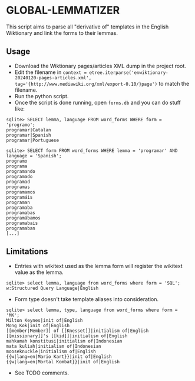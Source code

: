 # GLOBAL-LEMMATIZER

This script aims to parse all "derivative of" templates in the English Wiktionary and link the forms to their lemmas.

## Usage

- Download the Wiktionary pages/articles XML dump in the project root.
- Edit the filename in `context = etree.iterparse('enwiktionary-20240120-pages-articles.xml', tag='{http://www.mediawiki.org/xml/export-0.10/}page')` to match the filename.
- Run the python script.
- Once the script is done running, open `forms.db` and you can do stuff like:

```
sqlite> SELECT lemma, language FROM word_forms WHERE form = 'programo'; 
programar|Catalan
programar|Spanish
programar|Portuguese
```

```
sqlite> SELECT form FROM word_forms WHERE lemma = 'programar' AND language = 'Spanish';       
programo
programa
programando
programado
programad
programas
programamos
programáis
programan
programaba
programabas
programábamos
programabais
programaban
[...]
```

## Limitations

- Entries with wikitext used as the lemma form will register the wikitext value as the lemma.
```
sqlite> select lemma, language from word_forms where form = 'SQL'; 
w:Structured Query Language|English
```
- Form type doesn't take template aliases into consideration.
```
sqlite> select lemma, type, language from word_forms where form = 'MK';  
Milton Keynes|init of|English
Mong Kok|init of|English
[[member|Member]] of [[Knesset]]|initialism of|English
[[missionary]]'s [[kid]]|initialism of|English
mahkamah konstitusi|initialism of|Indonesian
mata kuliah|initialism of|Indonesian
mooseknuckle|initialism of|English
{{w|lang=en|Mario Kart}}|init of|English
{{w|lang=en|Mortal Kombat}}|init of|English
```
- See TODO comments.
